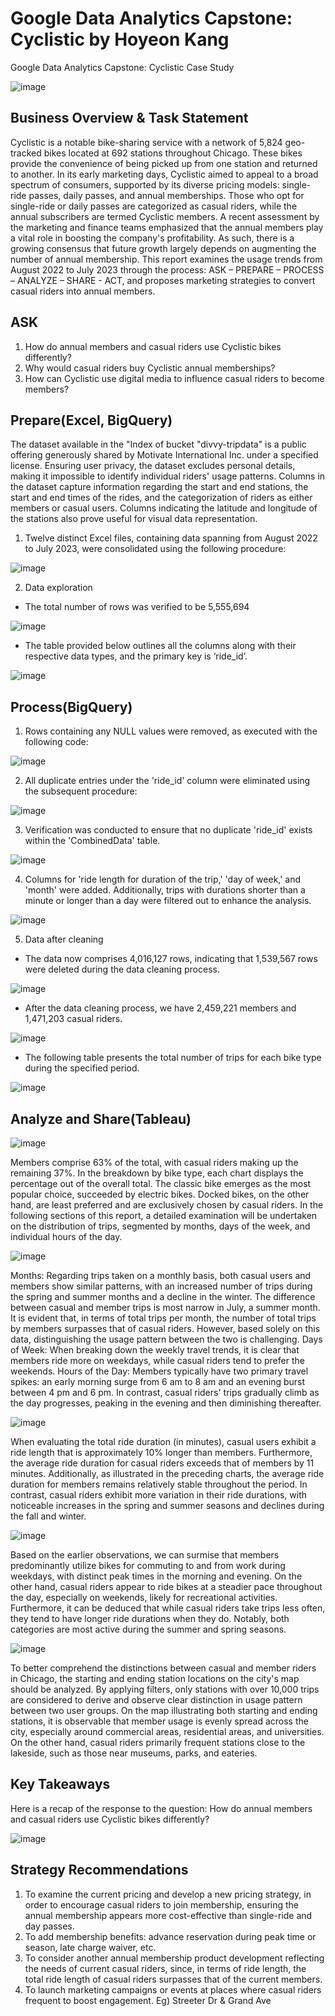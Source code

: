 # Google Data Analytics Capstone: Cyclistic by Hoyeon Kang
Google Data Analytics Capstone: Cyclistic Case Study

![image](https://github.com/HoyeonJoeKang/Google_Data_Analytics_Certificate_Cyclistic_Hoyeon_Kang/assets/126655433/896310c3-9d5c-4820-bff7-a994ea90140b)




## Business Overview & Task Statement





Cyclistic is a notable bike-sharing service with a network of 5,824 geo-tracked bikes located at 692 stations throughout Chicago. These bikes provide the convenience of being picked up from one station and returned to another. In its early marketing days, Cyclistic aimed to appeal to a broad spectrum of consumers, supported by its diverse pricing models: single-ride passes, daily passes, and annual memberships. Those who opt for single-ride or daily passes are categorized as casual riders, while the annual subscribers are termed Cyclistic members. 
A recent assessment by the marketing and finance teams emphasized that the annual members play a vital role in boosting the company's profitability. As such, there is a growing consensus that future growth largely depends on augmenting the number of annual membership. 
This report examines the usage trends from August 2022 to July 2023 through the process: ASK – PREPARE – PROCESS – ANALYZE – SHARE - ACT, and proposes marketing strategies to convert casual riders into annual members.


## ASK


1. How do annual members and casual riders use Cyclistic bikes differently? 
2. Why would casual riders buy Cyclistic annual memberships? 
3. How can Cyclistic use digital media to influence casual riders to become members?



## Prepare(Excel, BigQuery)


  The dataset available in the "Index of bucket "divvy-tripdata" is a public offering generously shared by Motivate International Inc. under a specified license. Ensuring user privacy, the dataset excludes personal details, making it impossible to identify individual riders' usage patterns.
Columns in the dataset capture information regarding the start and end stations, the start and end times of the rides, and the categorization of riders as either members or casual users. Columns indicating the latitude and longitude of the stations also prove useful for visual data representation.

1.	Twelve distinct Excel files, containing data spanning from August 2022 to July 2023, were consolidated using the following procedure:


![image](https://github.com/HoyeonJoeKang/Google_Data_Analytics_Certificate_Cyclistic_Hoyeon_Kang/assets/126655433/bb1c1523-2274-40a0-b03b-dd09e1970b81)

















2.	Data exploration

-	The total number of rows was verified to be 5,555,694



![image](https://github.com/HoyeonJoeKang/Google-Data-Analytics-Capstone-Cyclistic-by-Hoyeon_Kang/assets/126655433/a792210b-a056-40b5-adf2-308ccadc3663)


-	The table provided below outlines all the columns along with their respective data types, and the primary key is ‘ride_id’.



![image](https://github.com/HoyeonJoeKang/Google_Data_Analytics_Certificate_Cyclistic_Hoyeon_Kang/assets/126655433/e9df0847-ca3c-4812-9be7-9cd72eb3292a)




















## Process(BigQuery)


1.	Rows containing any NULL values were removed, as executed with the following code:

![image](https://github.com/HoyeonJoeKang/Google_Data_Analytics_Certificate_Cyclistic_Hoyeon_Kang/assets/126655433/1d259ab9-9dfd-4308-ab0e-68c57e981cb7)








2.	All duplicate entries under the 'ride_id' column were eliminated using the subsequent procedure:

![image](https://github.com/HoyeonJoeKang/Google_Data_Analytics_Certificate_Cyclistic_Hoyeon_Kang/assets/126655433/a39755e0-73f4-43b3-8df6-0ef52e9c8dbe)







3.	Verification was conducted to ensure that no duplicate 'ride_id' exists within the 'CombinedData' table.

![image](https://github.com/HoyeonJoeKang/Google_Data_Analytics_Certificate_Cyclistic_Hoyeon_Kang/assets/126655433/2b3ba63b-5586-40b3-9fae-4224555134a0)




4.	Columns for 'ride length for duration of the trip,' 'day of week,' and 'month' were added. Additionally, trips with durations shorter than a minute or longer than a day were filtered out to enhance the analysis.

![image](https://github.com/HoyeonJoeKang/Google_Data_Analytics_Certificate_Cyclistic_Hoyeon_Kang/assets/126655433/ed7a9ad0-2a06-47b6-bcf7-a1eae1753bc5)


























5.	Data after cleaning

-	The data now comprises 4,016,127 rows, indicating that 1,539,567 rows were deleted during the data cleaning process.

![image](https://github.com/HoyeonJoeKang/Google_Data_Analytics_Certificate_Cyclistic_Hoyeon_Kang/assets/126655433/629a5c1c-54ea-4a03-bf91-4f2dde30cc0d)


-	After the data cleaning process, we have 2,459,221 members and 1,471,203 casual riders.

![image](https://github.com/HoyeonJoeKang/Google_Data_Analytics_Certificate_Cyclistic_Hoyeon_Kang/assets/126655433/fbe416ff-4f28-4bf0-b4c1-304e7e033bf5)



-	The following table presents the total number of trips for each bike type during the specified period.

![image](https://github.com/HoyeonJoeKang/Google_Data_Analytics_Certificate_Cyclistic_Hoyeon_Kang/assets/126655433/eae669e9-988d-4acf-9e06-115d0b52a271)














## Analyze and Share(Tableau)


![image](https://github.com/HoyeonJoeKang/Google_Data_Analytics_Certificate_Cyclistic_Hoyeon_Kang/assets/126655433/da3fba8f-ebde-4da9-8c31-13435ae2b661)



Members comprise 63% of the total, with casual riders making up the remaining 37%. In the breakdown by bike type, each chart displays the percentage out of the overall total. The classic bike emerges as the most popular choice, succeeded by electric bikes. Docked bikes, on the other hand, are least preferred and are exclusively chosen by casual riders. 
In the following sections of this report, a detailed examination will be undertaken on the distribution of trips, segmented by months, days of the week, and individual hours of the day.


![image](https://github.com/HoyeonJoeKang/Google_Data_Analytics_Certificate_Cyclistic_Hoyeon_Kang/assets/126655433/c53cd938-9db7-4bec-9ce2-c088c979c027)













 
 

Months: Regarding trips taken on a monthly basis, both casual users and members show similar patterns, with an increased number of trips during the spring and summer months and a decline in the winter. The difference between casual and member trips is most narrow in July, a summer month. It is evident that, in terms of total trips per month, the number of total trips by members surpasses that of casual riders. However, based solely on this data, distinguishing the usage pattern between the two is challenging.
Days of Week: When breaking down the weekly travel trends, it is clear that members ride more on weekdays, while casual riders tend to prefer the weekends.
Hours of the Day: Members typically have two primary travel spikes: an early morning surge from 6 am to 8 am and an evening burst between 4 pm and 6 pm. In contrast, casual riders' trips gradually climb as the day progresses, peaking in the evening and then diminishing thereafter.



![image](https://github.com/HoyeonJoeKang/Google_Data_Analytics_Certificate_Cyclistic_Hoyeon_Kang/assets/126655433/e8f6b86c-8253-423d-a9db-d8029f54c5e6)






When evaluating the total ride duration (in minutes), casual users exhibit a ride length that is approximately 10% longer than members. Furthermore, the average ride duration for casual riders exceeds that of members by 11 minutes. Additionally, as illustrated in the preceding charts, the average ride duration for members remains relatively stable throughout the period. In contrast, casual riders exhibit more variation in their ride durations, with noticeable increases in the spring and summer seasons and declines during the fall and winter.




![image](https://github.com/HoyeonJoeKang/Google_Data_Analytics_Certificate_Cyclistic_Hoyeon_Kang/assets/126655433/f5451d04-608e-45cd-bf4b-648fccc26e1f)





Based on the earlier observations, we can surmise that members predominantly utilize bikes for commuting to and from work during weekdays, with distinct peak times in the morning and evening. On the other hand, casual riders appear to ride bikes at a steadier pace throughout the day, especially on weekends, likely for recreational activities. Furthermore, it can be deduced that while casual riders take trips less often, they tend to have longer ride durations when they do. Notably, both categories are most active during the summer and spring seasons.


![image](https://github.com/HoyeonJoeKang/Google_Data_Analytics_Certificate_Cyclistic_Hoyeon_Kang/assets/126655433/38d4abbb-b623-4254-82f0-fddb97863132)



To better comprehend the distinctions between casual and member riders in Chicago, the starting and ending station locations on the city's map should be analyzed. By applying filters, only stations with over 10,000 trips are considered to derive and observe clear distinction in usage pattern between two user groups.
On the map illustrating both starting and ending stations, it is observable that member usage is evenly spread across the city, especially around commercial areas, residential areas, and universities. On the other hand, casual riders primarily frequent stations close to the lakeside, such as those near museums, parks, and eateries.


## Key Takeaways


Here is a recap of the response to the question: How do annual members and casual riders use Cyclistic bikes differently?


![image](https://github.com/HoyeonJoeKang/Google_Data_Analytics_Certificate_Cyclistic_Hoyeon_Kang/assets/126655433/438c843b-a3be-402b-a737-6064ba69c261)



## Strategy Recommendations


1.	To examine the current pricing and develop a new pricing strategy, in order to encourage casual riders to join membership, ensuring the annual membership appears more cost-effective than single-ride and day passes.
2.	To add membership benefits: advance reservation during peak time or season, late charge waiver, etc.
3.	To consider another annual membership product development reflecting the needs of current casual riders, since, in terms of ride length, the total ride length of casual riders surpasses that of the current members.
4.	To launch marketing campaigns or events at places where casual riders frequent to boost engagement. Eg) Streeter Dr & Grand Ave
